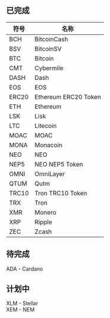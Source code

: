 ## 已完成
符号  | 名称
---   | ---
BCH   | BitcoinCash
BSV   | BitcoinSV
BTC   | Bitcoin
CMT   | Cybermile  
DASH  | Dash
EOS   | EOS  
ERC20 | Ethereum ERC20 Token  
ETH   | Ethereum  
LSK   | Lisk  
LTC   | Litecoin
MOAC  | MOAC  
MONA  | Monacoin
NEO   | NEO  
NEP5  | NEO NEP5 Token  
OMNI  | OmniLayer
QTUM  | Qutm
TRC10 | Tron TRC10 Token  
TRX   | Tron  
XMR   | Monero  
XRP   | Ripple  
ZEC   | Zcash

## 待完成
ADA - Cardano  

## 计划中
XLM - Stellar  
XEM - NEM
